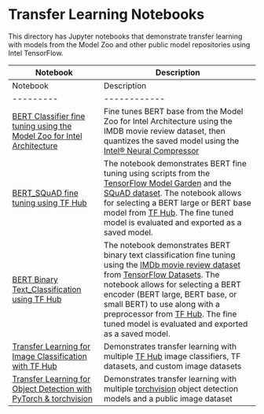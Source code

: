 # Transfer Learning Notebooks

This directory has Jupyter notebooks that demonstrate transfer learning with
models from the Model Zoo and other public model repositories using Intel TensorFlow.

| Notebook | Description |
| ---------| ------------|
| Notebook | Description |
| ---------| ------------|
| [BERT Classifier fine tuning using the Model Zoo for Intel Architecture](/docs/notebooks/transfer_learning/bert_classifier_fine_tuning/) | Fine tunes BERT base from the Model Zoo for Intel Architecture using the IMDB movie review dataset, then quantizes the saved model using the [Intel® Neural Compressor](https://github.com/intel/neural-compressor) |
| [BERT_SQuAD fine tuning using TF Hub](/docs/notebooks/transfer_learning/bert_tfhub/) | The notebook demonstrates BERT fine tuning using scripts from the [TensorFlow Model Garden](https://github.com/tensorflow/models) and the [SQuAD dataset](https://rajpurkar.github.io/SQuAD-explorer/). The notebook allows for selecting a BERT large or BERT base model from [TF Hub](https://tfhub.dev). The fine tuned model is evaluated and exported as a saved model. |
| [BERT Binary Text_Classification using TF Hub](/docs/notebooks/transfer_learning/bert_tfhub) | The notebook demonstrates BERT binary text classification fine tuning using the [IMDb movie review dataset](https://www.tensorflow.org/datasets/catalog/imdb_reviews) from [TensorFlow Datasets](https://www.tensorflow.org/datasets). The notebook allows for selecting a BERT encoder (BERT large, BERT base, or small BERT) to use along with a preprocessor from [TF Hub](https://tfhub.dev). The fine tuned model is evaluated and exported as a saved model. |
| [Transfer Learning for Image Classification with TF Hub](/docs/notebooks/transfer_learning/tf_image_classification) | Demonstrates transfer learning with multiple [TF Hub](https://tfhub.dev) image classifiers, TF datasets, and custom image datasets |
| [Transfer Learning for Object Detection with PyTorch & torchvision](/docs/notebooks/transfer_learning/pytorch_object_detection) | Demonstrates transfer learning with multiple [torchvision](https://pytorch.org/vision/stable/index.html) object detection models and a public image dataset |
